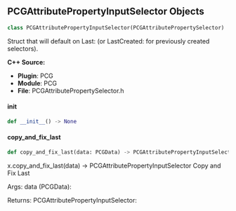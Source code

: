## PCGAttributePropertyInputSelector Objects

```python
class PCGAttributePropertyInputSelector(PCGAttributePropertySelector)
```

Struct that will default on
Last: (or
LastCreated: for previously created selectors).

**C++ Source:**

- **Plugin**: PCG
- **Module**: PCG
- **File**: PCGAttributePropertySelector.h

<a id="unreal.PCGAttributePropertyInputSelector.__init__"></a>

#### __init__

```python
def __init__() -> None
```

<a id="unreal.PCGAttributePropertyInputSelector.copy_and_fix_last"></a>

#### copy_and_fix_last

```python
def copy_and_fix_last(data: PCGData) -> PCGAttributePropertyInputSelector
```

x.copy_and_fix_last(data) -> PCGAttributePropertyInputSelector
Copy and Fix Last

Args:
    data (PCGData): 

Returns:
    PCGAttributePropertyInputSelector:

<a id="unreal.PCGAttributePropertyOutputSelector"></a>